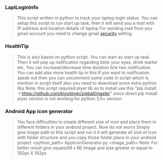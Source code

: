 ### LapiLoginInfo

> This script written in python to track your laptop login status. 
> You can setup this script to run start up task, then it will send you a mail with IP address and location details of laptop
> For sending mail from you gmail account you need to change gmail [security](https://myaccount.google.com/intro/security) setting.

### HealthTip

>This is also based on python script.
> You can start as start up task. Then it will pop up notification regarding blink your eyes, drink warter etc.
> You can increase/decrease time duration b/w two notification.
> You can add also more health tip in this
> If you want to notification speak out then you can uncomment some code in script which is mention in script itself also you need to download some extra python libs
> Note: this script required plyer lib so to install use this "pip install -I https://github.com/kivy/plyer/zipball/master" since direct pip install plyer version is not working for python 3.5+ version

### Android App icon generator

> You face difficulties to create different size of icon and place them in different folders in your android project. Now do not worry
> Simply give image path to this script and run it it will generate all size of icon with folder structure and you copy those folder place in your android project
> <python_path> AppIconGenerator.py <image_path>
> Note: For better result give square(M x M) Image and size greater or equal to 192px X 192px